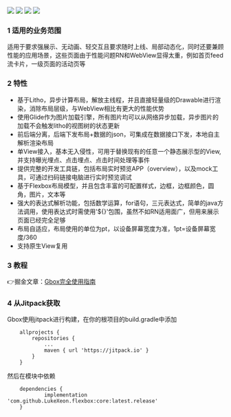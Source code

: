![](https://jitpack.io/v/LukeXeon/flexbox.svg)
![](https://img.shields.io/badge/license-Apache%202.0-green)
![](https://img.shields.io/badge/language-kotlin-orange)
![](https://img.shields.io/badge/platform-android-brightgreen)
### 1 适用的业务范围
适用于要求强展示、无动画、轻交互且要求随时上线、局部动态化，同时还要兼顾性能的应用场景，这些页面由于性能问题RN和WebView显得太重，例如首页feed流卡片，一级页面的活动页等
### 2 特性
* 基于Litho，异步计算布局，解放主线程，并且直接轻量级的Drawable进行渲染，消除布局层级，与WebView相比有更大的性能优势
* 使用Glide作为图片加载引擎，所有图片均可以从网络异步加载，异步图片的加载不会触发litho的视图树的状态更新
* 前后端分离，后端下发布局+数据的json，可集成在数据接口下发，本地自主解析渲染布局
* 单View接入，基本无入侵性，可用于替换现有的任意一个静态展示型的View,并支持曝光埋点、点击埋点、点击时间处理等事件
* 提供完整的开发工具链，包括布局实时预览APP（overview），以及mock工具，可通过扫码链接电脑进行实时预览调试
* 基于Flexbox布局模型，并且包含丰富的可配置样式，边框，边框颜色，圆角，图片，文本等
* 强大的表达式解析功能，包括数学运算，for语句，三元表达式，简单的java方法调用，使用表达式时需使用'${}'包围，虽然不如RN适用面广，但用来展示页面已经完全足够
* 布局自适应，布局使用的单位为pt，以设备屏幕宽度为准，1pt=设备屏幕宽度/360
* 支持原生View复用
### 3 教程
👉掘金文章：[Gbox完全使用指南](https://juejin.im/post/5dbaceb5f265da4cf677b8c5)
### 4 从Jitpack获取
Gbox使用jitpack进行构建，在你的根项目的build.gradle中添加
```
	allprojects {
		repositories {
			...
			maven { url 'https://jitpack.io' }
		}
	}
```
然后在模块中依赖
```
	dependencies {
	        implementation 'com.github.LukeXeon.flexbox:core:latest.release'
	}
```

